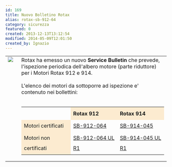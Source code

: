 ```yaml
---
id: 169
title: Nuovo Bolletino Rotax
alias: rotax-sb-912-64
category: sicurezza
featured: 0
created: 2013-12-13T13:12:54
modified: 2014-05-09T12:01:50
created_by: Ignazio
---
```

<table border="0">
 <tbody>
  <tr>
   <td valign="top">
    <img border="0" src="images/stories/rotax-logo.gif" style="padding-right: 10px;"/>
   </td>
   <td valign="top">
    Rotax ha emesso un nuovo
    <strong>
     Service Bulletin
    </strong>
    che prevede, l'ispezione periodica dell'albero motore (parte riduttore) per i Motori Rotax 912 e 914.
    <br/>
    <br/>
    L'elenco dei motori da sottoporre ad ispezione e' contenuto nei bollettini:
    <br/>
    <br/>
    <table>
     <tbody style="line-height: 2em;">
      <tr>
       <td>
       </td>
       <th style="text-align: left; background-color: #fcebd0;">
        Rotax 912
       </th>
       <th style="text-align: left; background-color: #fcebd0;">
        Rotax 914
       </th>
      </tr>
      <tr>
       <td style="background-color: #fcebd0;">
        Motori certificati
       </td>
       <td>
        <a href="dmdocuments/SB-912-064_SB-914-045_R1.pdf" target="_blank">
         SB-912-064
        </a>
       </td>
       <td>
        <a href="dmdocuments/SB-912-064_SB-914-045_R1.pdf">
         SB-914-045
        </a>
       </td>
      </tr>
      <tr>
       <td style="background-color: #fcebd0;">
        Motori non certificati
       </td>
       <td>
        <a href="dmdocuments/SB-912-064_SB-914-045_UL_R1.pdf" target="_blank">
         SB-912-064 UL R1
        </a>
       </td>
       <td>
        <a href="dmdocuments/SB-912-064_SB-914-045_UL_R1.pdf" target="_blank">
         SB-914-045 UL R1
        </a>
       </td>
      </tr>
     </tbody>
    </table>
   </td>
  </tr>
 </tbody>
</table>
